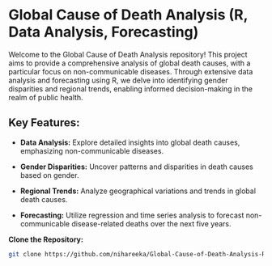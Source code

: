 # Global Cause of Death Analysis (R, Data Analysis, Forecasting)

Welcome to the Global Cause of Death Analysis repository! This project aims to provide a comprehensive analysis of global death causes, with a particular focus on non-communicable diseases. Through extensive data analysis and forecasting using R, we delve into identifying gender disparities and regional trends, enabling informed decision-making in the realm of public health.

## Key Features:

- **Data Analysis:** Explore detailed insights into global death causes, emphasizing non-communicable diseases.
  
- **Gender Disparities:** Uncover patterns and disparities in death causes based on gender.

- **Regional Trends:** Analyze geographical variations and trends in global death causes.

- **Forecasting:** Utilize regression and time series analysis to forecast non-communicable disease-related deaths over the next five years.


**Clone the Repository:**
   ```bash
   git clone https://github.com/nihareeka/Global-Cause-of-Death-Analysis-R-Forecasting.git
   ```


